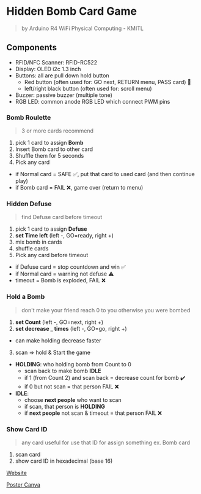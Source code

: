 # Hidden Bomb Card Game 

> by Arduino R4 WiFi
> Physical Computing - KMITL

## Components
- RFID/NFC Scanner: RFID-RC522
- Display: OLED i2c 1.3 inch
- Buttons: all are pull down hold button 
  - Red button (often used for: GO next, RETURN menu, PASS card) 🔴
  - left/right black button (often used for: scroll menu)
- Buzzer: passive buzzer (multiple tone)
- RGB LED: common anode RGB LED which connect PWM pins


### Bomb Roulette
> 3 or more cards recommend
1. pick 1 card to assign __Bomb__
2. Insert Bomb card to other card
3. Shuffle them for 5 seconds
4. Pick any card
  - if Normal card = SAFE ✅, put that card to used card (and then continue play)
  - if Bomb card = FAIL ❌, game over (return to menu)

### Hidden Defuse
> find Defuse card before timeout
1. pick 1 card to assign __Defuse__
2. **set Time left** (left -, GO=ready, right +)
3. mix bomb in cards
4. shuffle cards
5. Pick any card before timeout
  - if Defuse card = stop countdown and win ✅
  - if Normal card = warning not defuse ⚠️
  - timeout = Bomb is exploded, FAIL ❌

### Hold a Bomb
> don't make your friend reach 0 to you
> otherwise you were bombed
1. **set Count** (left -, GO=next, right +)
2. **set decrease _ times** (left -, GO=go, right +)
  - can make holding decrease faster
3. scan => hold & Start the game
  - **HOLDING**: who holding bomb from Count to 0
    - scan back to make bomb **IDLE**
    - if 1 (from Count 2) and scan back = decrease count for bomb ✔️
    - if 0 but not scan = that person FAIL ❌
  - **IDLE**: 
    - choose __next people__ who want to scan
    - if scan, that person is **HOLDING**
    - if __next people__ not scan & timeout = that person FAIL ❌



### Show Card ID
> any card
> useful for use that ID for assign something ex. Bomb card 
1. scan card
2. show card ID in hexadecimal (base 16)


[Website](https://anawina.github.io/hidden-bomb-card-game-by-arduino/)

[Poster Canva](https://www.canva.com/design/DAG2gupJsAI/sQAYxnCkkYAvnt-OidQYow/edit?utm_content=DAG2gupJsAI&utm_campaign=designshare&utm_medium=link2&utm_source=sharebutton)